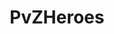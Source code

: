 ---
title: PvZHeroes
crosslinks:
- ClashRoyale
- hearthstone
- Diepio
- MetaDiepio
- noxappplayer
- test
- DiepioPartyLinks
- PokemonShuffle
- splatoon
- TheTestingReddit
- PvZGardenWarfare
- dwarffortress
- 30ws1u1
- todayilearned
- REEEEEEEEEE
- KarmaKourt
- FeelsBadMan
- sadcringe
- ShovelKnight
- Scorpio
---